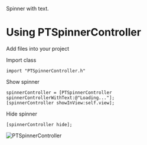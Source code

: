 Spinner with text.

Using PTSpinnerController
===================================

Add files into your project

Import class

	import "PTSpinnerController.h"
	
Show spinner

	spinnerController = [PTSpinnerController spinnerControllerWithText:@"Loading..."];
	[spinnerController showInView:self.view];
	
Hide spinner

    [spinnerController hide];


![PTSpinnerController](http://farm8.staticflickr.com/7163/6395629327_ae9dcb9523.jpg)